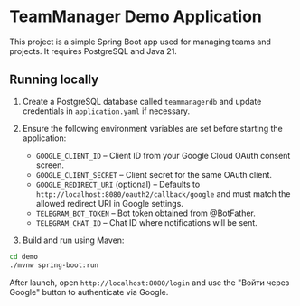 # TeamManager Demo Application

This project is a simple Spring Boot app used for managing teams and projects. It requires PostgreSQL and Java 21.

## Running locally

1. Create a PostgreSQL database called `teammanagerdb` and update credentials in `application.yaml` if necessary.
2. Ensure the following environment variables are set before starting the application:
   - `GOOGLE_CLIENT_ID` – Client ID from your Google Cloud OAuth consent screen.
   - `GOOGLE_CLIENT_SECRET` – Client secret for the same OAuth client.
   - `GOOGLE_REDIRECT_URI` (optional) – Defaults to `http://localhost:8080/oauth2/callback/google` and must match the allowed redirect URI in Google settings.
   - `TELEGRAM_BOT_TOKEN` – Bot token obtained from @BotFather.
   - `TELEGRAM_CHAT_ID` – Chat ID where notifications will be sent.

3. Build and run using Maven:

```bash
cd demo
./mvnw spring-boot:run
```

After launch, open `http://localhost:8080/login` and use the "Войти через Google" button to authenticate via Google.

